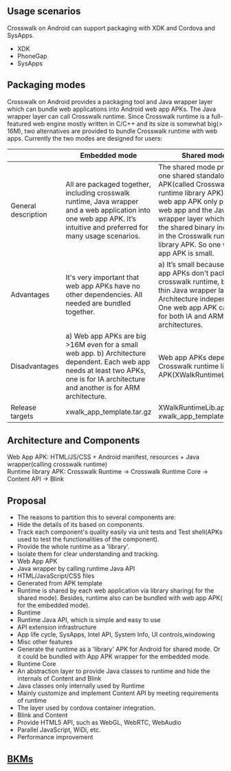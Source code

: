 ## Usage scenarios
Crosswalk on Android can support packaging with XDK and Cordova and SysApps.
 * XDK
 * PhoneGap
 * SysApps

## Packaging modes
Crosswalk on Android provides a packaging tool and Java wrapper layer which can bundle web applications into Android web app APKs. The Java wrapper layer can call Crosswalk runtime. Since Crosswalk runtime is a full-featured web engine mostly written in C/C++ and its size is somewhat big(> 16M), two alternatives are provided to bundle Crosswalk runtime with web apps. Currently the two modes are designed for users:

| | Embedded mode | Shared mode |
-------------|--------------------|------------------
| General description | All are packaged together, including crosswalk runtime, Java wrapper and a web application into one web app APK. It’s intuitive and preferred for many usage scenarios.  | The shared mode provides one shared standalone APK(called Crosswalk runtime library APK). The web app APK only pack web app and the Java wrapper layer which calls the shared binary included in the Crosswalk runtime library APK. So one web app APK is small. |
| Advantages | It's very important that web app APKs have no other dependencies. All needed are bundled together. | a) It’s small because web app APKs don't pack the crosswalk runtime, but a thin Java wrapper layer. b) Architecture independent. One web app APK can work for both IA and ARM architectures. |
| Disadvantages | a) Web app APKs are big >16M even for a small web app. b) Architecture dependent. Each web app needs at least two APKs, one is for IA architecture and another is for ARM architecture.| Web app APKs depend on a Crosswalk runtime library APK(XWalkRuntimeLib.apk). |
| Release targets | xwalk_app_template.tar.gz  | XWalkRuntimeLib.apk, xwalk_app_template.tar.gz |

## Architecture and Components
Web App APK: HTML/JS/CSS + Android manifest, resources + Java wrapper(calling crosswalk runtime)  
Runtime library APK: Crosswalk Runtime -> Crosswalk Runtime Core -> Content API -> Blink  
  
## Proposal
 * The reasons to partition this to several components are:
  * Hide the details of its based on components.
  * Track each component's quality easily via unit tests and Test shell(APKs used to test the functionalities of the component).
  * Provide the whole runtime as a 'library'.
  * Isolate them for clear understanding and tracking.
 * Web App APK
  * Java wrapper by calling runtime Java API
  * HTML/JavaScript/CSS files
  * Generated from APK template
  * Runtime is shared by each web application via library sharing( for the shared mode). Besides, runtime also can be bundled with web app APK( for the embedded mode).
 * Runtime
  * Runtime Java API, which is simple and easy to use
  * API extension infrastructure
  * App life cycle, SysApps, Intel API, System Info, UI controls,windowing
  * Misc other features
  * Generate the runtime as a 'library' APK for Android for shared mode. Or it could be bundled with App APK wrapper for the embedded mode.
 * Runtime Core
  * An abstraction layer to provide Java classes to runtime and hide the internals of Content and Blink
  * Java classes only internally used by Runtime
  * Mainly customize and implement Content API by meeting requirements of runtime
  * The layer used by cordova container integration.
 * Blink and Content
  * Provide HTML5 API, such as WebGL, WebRTC, WebAudio
  * Parallel JavaScript, WiDi, etc.
  * Performance improvement

## [BKMs](Android-BKM)
   